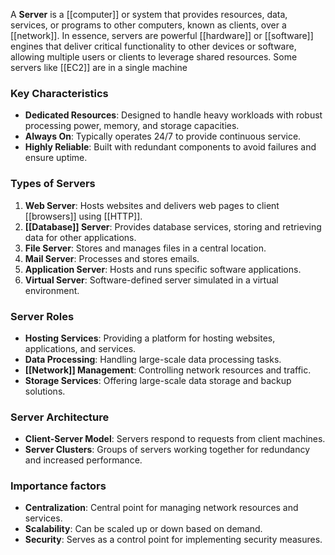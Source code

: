 A **Server** is a [[computer]] or system that provides resources, data, services, or programs to other computers, known as clients, over a [[network]]. In essence, servers are powerful [[hardware]] or [[software]] engines that deliver critical functionality to other devices or software, allowing multiple users or clients to leverage shared resources.
Some servers like [[EC2]] are in a single machine

### Key Characteristics

- **Dedicated Resources**: Designed to handle heavy workloads with robust processing power, memory, and storage capacities.
- **Always On**: Typically operates 24/7 to provide continuous service.
- **Highly Reliable**: Built with redundant components to avoid failures and ensure uptime.

### Types of Servers

1. **Web Server**: Hosts websites and delivers web pages to client [[browsers]] using [[HTTP]].
2. **[[Database]] Server**: Provides database services, storing and retrieving data for other applications.
3. **File Server**: Stores and manages files in a central location.
4. **Mail Server**: Processes and stores emails.
5. **Application Server**: Hosts and runs specific software applications.
6. **Virtual Server**: Software-defined server simulated in a virtual environment.

### Server Roles

- **Hosting Services**: Providing a platform for hosting websites, applications, and services.
- **Data Processing**: Handling large-scale data processing tasks.
- **[[Network]] Management**: Controlling network resources and traffic.
- **Storage Services**: Offering large-scale data storage and backup solutions.

### Server Architecture

- **Client-Server Model**: Servers respond to requests from client machines.
- **Server Clusters**: Groups of servers working together for redundancy and increased performance.

### Importance factors

- **Centralization**: Central point for managing network resources and services.
- **Scalability**: Can be scaled up or down based on demand.
- **Security**: Serves as a control point for implementing security measures.